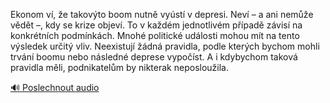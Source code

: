 
Ekonom ví, že takovýto boom nutně vyústí v depresi. Neví – a ani nemůže vědět –, kdy se krize objeví. To v každém jednotlivém případě závisí na konkrétních podmínkách. Mnohé politické události mohou mít na tento výsledek určitý vliv. Neexistují žádná pravidla, podle kterých bychom mohli trvání boomu nebo následné deprese vypočíst. A i kdybychom taková pravidla měli, podnikatelům by nikterak neposloužila.

[🔊 Poslechnout audio](/data/7-paragraphs/audio/chapter_169/para_007-Ekonom-v-e-takovto-boom-nutn-vyst-v-depresi.mp3)
